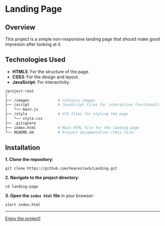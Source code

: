 # Landing Page

## Overview

This project is a simple non-responsive landing page that should make good impresion after looking at it.

## Technologies Used

- **HTML5**: For the structure of the page.
- **CSS3**: For the design and layout.
- **JavaScript**: For interactivity.

```bash
/project-root
│
├── /images             # Contains images
├── /script             # JavaScript files for interactive functionality
│   └── main.js
├── /style              # CSS files for styling the page
│   └── style.css
├── .gitignore
├── index.html          # Main HTML file for the landing page
└── README.md           # Project documentation (this file)
```

## Installation

**1. Clone the repository**:

```
git clone https://github.com/VeaceslavG/Landing.git
```

**2. Navigate to the project directory**:

```
cd landing-page
```

**3. Open the `index html` file** in your browser:

```
start index.html
```

---

[Enjoy the project!][1]

[1]: https://veaceslavg.github.io/Landing/
